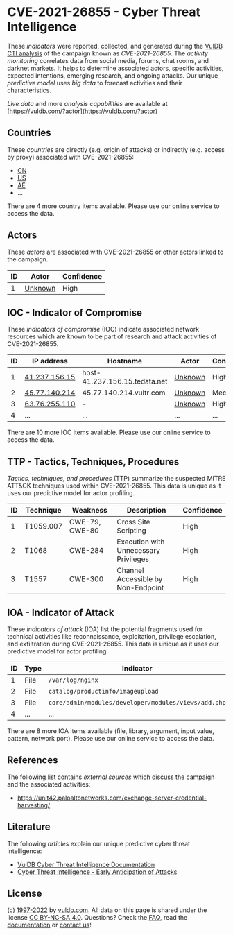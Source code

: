 # CVE-2021-26855 - Cyber Threat Intelligence

These _indicators_ were reported, collected, and generated during the [VulDB CTI analysis](https://vuldb.com/?kb.cti) of the campaign known as _CVE-2021-26855_. The _activity monitoring_ correlates data from social media, forums, chat rooms, and darknet markets. It helps to determine associated actors, specific activities, expected intentions, emerging research, and ongoing attacks. Our unique _predictive model_ uses _big data_ to forecast activities and their characteristics.

_Live data_ and more _analysis capabilities_ are available at [https://vuldb.com/?actor](https://vuldb.com/?actor)

## Countries

These _countries_ are directly (e.g. origin of attacks) or indirectly (e.g. access by proxy) associated with CVE-2021-26855:

* [CN](https://vuldb.com/?country.cn)
* [US](https://vuldb.com/?country.us)
* [AE](https://vuldb.com/?country.ae)
* ...

There are 4 more country items available. Please use our online service to access the data.

## Actors

These _actors_ are associated with CVE-2021-26855 or other actors linked to the campaign.

ID | Actor | Confidence
-- | ----- | ----------
1 | [Unknown](https://vuldb.com/?actor.unknown) | High

## IOC - Indicator of Compromise

These _indicators of compromise_ (IOC) indicate associated network resources which are known to be part of research and attack activities of CVE-2021-26855.

ID | IP address | Hostname | Actor | Confidence
-- | ---------- | -------- | ----- | ----------
1 | [41.237.156.15](https://vuldb.com/?ip.41.237.156.15) | host-41.237.156.15.tedata.net | [Unknown](https://vuldb.com/?actor.unknown) | High
2 | [45.77.140.214](https://vuldb.com/?ip.45.77.140.214) | 45.77.140.214.vultr.com | [Unknown](https://vuldb.com/?actor.unknown) | Medium
3 | [63.76.255.110](https://vuldb.com/?ip.63.76.255.110) | - | [Unknown](https://vuldb.com/?actor.unknown) | High
4 | ... | ... | ... | ...

There are 10 more IOC items available. Please use our online service to access the data.

## TTP - Tactics, Techniques, Procedures

_Tactics, techniques, and procedures_ (TTP) summarize the suspected MITRE ATT&CK techniques used within CVE-2021-26855. This data is unique as it uses our predictive model for actor profiling.

ID | Technique | Weakness | Description | Confidence
-- | --------- | -------- | ----------- | ----------
1 | T1059.007 | CWE-79, CWE-80 | Cross Site Scripting | High
2 | T1068 | CWE-284 | Execution with Unnecessary Privileges | High
3 | T1557 | CWE-300 | Channel Accessible by Non-Endpoint | High

## IOA - Indicator of Attack

These _indicators of attack_ (IOA) list the potential fragments used for technical activities like reconnaissance, exploitation, privilege escalation, and exfiltration during CVE-2021-26855. This data is unique as it uses our predictive model for actor profiling.

ID | Type | Indicator | Confidence
-- | ---- | --------- | ----------
1 | File | `/var/log/nginx` | High
2 | File | `catalog/productinfo/imageupload` | High
3 | File | `core/admin/modules/developer/modules/views/add.php` | High
4 | ... | ... | ...

There are 8 more IOA items available (file, library, argument, input value, pattern, network port). Please use our online service to access the data.

## References

The following list contains _external sources_ which discuss the campaign and the associated activities:

* https://unit42.paloaltonetworks.com/exchange-server-credential-harvesting/

## Literature

The following _articles_ explain our unique predictive cyber threat intelligence:

* [VulDB Cyber Threat Intelligence Documentation](https://vuldb.com/?kb.cti)
* [Cyber Threat Intelligence - Early Anticipation of Attacks](https://www.scip.ch/en/?labs.20201022)

## License

(c) [1997-2022](https://vuldb.com/?kb.changelog) by [vuldb.com](https://vuldb.com/?kb.about). All data on this page is shared under the license [CC BY-NC-SA 4.0](https://creativecommons.org/licenses/by-nc-sa/4.0/). Questions? Check the [FAQ](https://vuldb.com/?kb.faq), read the [documentation](https://vuldb.com/?kb) or [contact us](https://vuldb.com/?contact)!
